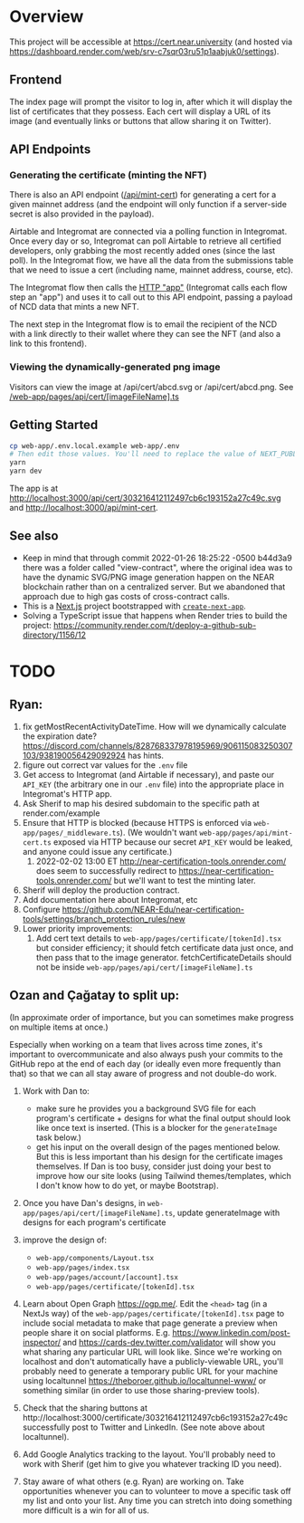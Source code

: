 # Overview

This project will be accessible at https://cert.near.university (and hosted via https://dashboard.render.com/web/srv-c7sqr03ru51p1aabjuk0/settings).

## Frontend

The index page will prompt the visitor to log in, after which it will display the list of certificates that they possess. Each cert will display a URL of its image (and eventually links or buttons that allow sharing it on Twitter).

## API Endpoints

### Generating the certificate (minting the NFT)

There is also an API endpoint ([/api/mint-cert](/web-app/pages/api/mint-cert.ts)) for generating a cert for a given mainnet address (and the endpoint will only function if a server-side secret is also provided in the payload).

Airtable and Integromat are connected via a polling function in Integromat. Once every day or so, Integromat can poll Airtable to retrieve all certified developers, only grabbing the most recently added ones (since the last poll). In the Integromat flow, we have all the data from the submissions table that we need to issue a cert (including name, mainnet address, course, etc).

The Integromat flow then calls the [HTTP "app"](https://www.integromat.com/en/help/app/http) (Integromat calls each flow step an "app") and uses it to call out to this API endpoint, passing a payload of NCD data that mints a new NFT.

The next step in the Integromat flow is to email the recipient of the NCD with a link directly to their wallet where they can see the NFT (and also a link to this frontend).

### Viewing the dynamically-generated png image

Visitors can view the image at /api/cert/abcd.svg or /api/cert/abcd.png. See [/web-app/pages/api/cert/[imageFileName].ts](/web-app/pages/api/cert/[imageFileName].ts)

## Getting Started

```bash
cp web-app/.env.local.example web-app/.env
# Then edit those values. You'll need to replace the value of NEXT_PUBLIC_CERTIFICATE_CONTRACT_NAME with your own that you saw in the CLI. Ask Ryan for any other secrets.
yarn
yarn dev
```

The app is at [http://localhost:3000/api/cert/303216412112497cb6c193152a27c49c.svg](http://localhost:3000/api/cert/303216412112497cb6c193152a27c49c.svg) and [http://localhost:3000/api/mint-cert](http://localhost:3000/api/mint-cert).

## See also

- Keep in mind that through commit 2022-01-26 18:25:22 -0500 b44d3a9 there was a folder called "view-contract", where the original idea was to have the dynamic SVG/PNG image generation happen on the NEAR blockchain rather than on a centralized server. But we abandoned that approach due to high gas costs of cross-contract calls.
- This is a [Next.js](https://nextjs.org/) project bootstrapped with [`create-next-app`](https://github.com/vercel/next.js/tree/canary/packages/create-next-app).
- Solving a TypeScript issue that happens when Render tries to build the project: https://community.render.com/t/deploy-a-github-sub-directory/1156/12

# TODO

## Ryan:

1. fix getMostRecentActivityDateTime. How will we dynamically calculate the expiration date? https://discord.com/channels/828768337978195969/906115083250307103/938190056429092924 has hints.
1. figure out correct var values for the `.env` file
1. Get access to Integromat (and Airtable if necessary), and paste our `API_KEY` (the arbitrary one in our `.env` file) into the appropriate place in Integromat's HTTP app.
1. Ask Sherif to map his desired subdomain to the specific path at render.com/example
1. Ensure that HTTP is blocked (because HTTPS is enforced via `web-app/pages/_middleware.ts`). (We wouldn't want `web-app/pages/api/mint-cert.ts` exposed via HTTP because our secret `API_KEY` would be leaked, and anyone could issue any certificate.)
   1. 2022-02-02 13:00 ET http://near-certification-tools.onrender.com/ does seem to successfully redirect to https://near-certification-tools.onrender.com/ but we'll want to test the minting later.
1. Sherif will deploy the production contract.
1. Add documentation here about Integromat, etc
1. Configure https://github.com/NEAR-Edu/near-certification-tools/settings/branch_protection_rules/new
1. Lower priority improvements:
   1. Add cert text details to `web-app/pages/certificate/[tokenId].tsx` but consider efficiency; it should fetch certificate data just once, and then pass that to the image generator. fetchCertificateDetails should not be inside `web-app/pages/api/cert/[imageFileName].ts`

## Ozan and Çağatay to split up:

(In approximate order of importance, but you can sometimes make progress on multiple items at once.)

Especially when working on a team that lives across time zones, it's important to overcommunicate and also always push your commits to the GitHub repo at the end of each day (or ideally even more frequently than that) so that we can all stay aware of progress and not double-do work.

1. Work with Dan to:
   - make sure he provides you a background SVG file for each program's certificate + designs for what the final output should look like once text is inserted. (This is a blocker for the `generateImage` task below.)
   - get his input on the overall design of the pages mentioned below. But this is less important than his design for the certificate images themselves. If Dan is too busy, consider just doing your best to improve how our site looks (using Tailwind themes/templates, which I don't know how to do yet, or maybe Bootstrap).
1. Once you have Dan's designs, in `web-app/pages/api/cert/[imageFileName].ts`, update generateImage with designs for each program's certificate
1. improve the design of:

   - `web-app/components/Layout.tsx`
   - `web-app/pages/index.tsx`
   - `web-app/pages/account/[account].tsx`
   - `web-app/pages/certificate/[tokenId].tsx`

1. Learn about Open Graph https://ogp.me/. Edit the `<head>` tag (in a NextJs way) of the `web-app/pages/certificate/[tokenId].tsx` page to include social metadata to make that page generate a preview when people share it on social platforms. E.g. https://www.linkedin.com/post-inspector/ and https://cards-dev.twitter.com/validator will show you what sharing any particular URL will look like. Since we're working on localhost and don't automatically have a publicly-viewable URL, you'll probably need to generate a temporary public URL for your machine using localtunnel https://theboroer.github.io/localtunnel-www/ or something similar (in order to use those sharing-preview tools).
1. Check that the sharing buttons at http://localhost:3000/certificate/303216412112497cb6c193152a27c49c successfully post to Twitter and LinkedIn. (See note above about localtunnel).
1. Add Google Analytics tracking to the layout. You'll probably need to work with Sherif (get him to give you whatever tracking ID you need).
1. Stay aware of what others (e.g. Ryan) are working on. Take opportunities whenever you can to volunteer to move a specific task off my list and onto your list. Any time you can stretch into doing something more difficult is a win for all of us.
